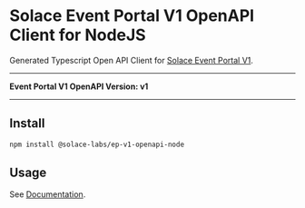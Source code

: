 # Solace Event Portal V1 OpenAPI Client for NodeJS

Generated Typescript Open API Client for [Solace Event Portal V1](https://solace.com/products/portal/).

---

**Event Portal V1 OpenAPI Version: v1**

---

## Install

```bash
npm install @solace-labs/ep-v1-openapi-node
```

## Usage

See [Documentation](https://solacelabs.github.io/ep-migrate/).
